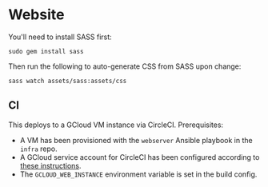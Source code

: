 # Website

You'll need to install SASS first:

    sudo gem install sass

Then run the following to auto-generate CSS from SASS upon change:

    sass watch assets/sass:assets/css

## CI

This deploys to a GCloud VM instance via CircleCI.  Prerequisites:

- A VM has been provisioned with the `webserver` Ansible playbook in the `infra` repo.
- A GCloud service account for CircleCI has been configured according to [these instructions](https://docs.google.com/a/quartic.io/document/d/1YFuPEG12E8Q-ACrsNcrmR7odc9GHxjPYHg9NSOIJy9o/edit?usp=sharing).
- The `GCLOUD_WEB_INSTANCE` environment variable is set in the build config.
